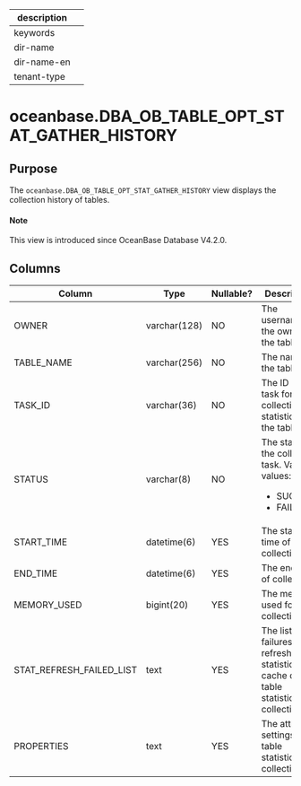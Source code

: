 | description ||
|---|---|
| keywords ||
| dir-name ||
| dir-name-en ||
| tenant-type ||

# oceanbase.DBA_OB_TABLE_OPT_STAT_GATHER_HISTORY

## Purpose

The `oceanbase.DBA_OB_TABLE_OPT_STAT_GATHER_HISTORY` view displays the collection history of tables. 

<main id="notice" type='explain'>
  <h4>Note</h4>
  <p>This view is introduced since OceanBase Database V4.2.0. </p>
</main>

## Columns

| **Column** | **Type** | **Nullable?** | **Description** |
| --- | --- | --- | --- |
| OWNER | varchar(128) | NO | The username of the owner of the table. |
| TABLE_NAME | varchar(256) | NO | The name of the table. |
| TASK_ID | varchar(36) | NO | The ID of the task for collecting statistics of the table. |
| STATUS | varchar(8) | NO | The status of the collection task. Valid values:<ul><li>SUCCESS   </li><li>FAILED  </li></ul> |
| START_TIME | datetime(6) | YES | The start time of collection. |
| END_TIME | datetime(6) | YES | The end time of collection. |
| MEMORY_USED | bigint(20) | YES | The memory used for collection. |
| STAT_REFRESH_FAILED_LIST | text | YES | The list of failures to refresh the statistics cache during table statistics collection. |
| PROPERTIES | text | YES | The attribute settings for table statistics collection. |
